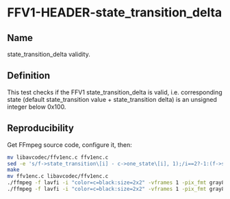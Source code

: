 # FFV1-HEADER-state_transition_delta

## Name

state_transition_delta validity.

## Definition

This test checks if the FFV1 state_transition_delta is valid, i.e. corresponding state (default state_transition value + state_transition delta) is an unsigned integer below 0x100.

## Reproducibility

Get FFmpeg source code, configure it, then:
 
```sh
mv libavcodec/ffv1enc.c ffv1enc.c
sed -e 's/f->state_transition\[i] - c->one_state\[i], 1);/i==2?-1:(f->state_transition\[i] - c->one_state\[i]), 1);/g' ffv1enc.c > libavcodec/ffv1enc.c
make
mv ffv1enc.c libavcodec/ffv1enc.c
./ffmpeg -f lavfi -i "color=c=black:size=2x2" -vframes 1 -pix_fmt gray8 -write_crc32 0 -c:v ffv1 -coder 2 -level 0 FFV1-HEADER-state_transition_delta_MS_v0.mkv
./ffmpeg -f lavfi -i "color=c=black:size=2x2" -vframes 1 -pix_fmt gray8 -write_crc32 0 -c:v ffv1 -coder 2 -level 3 -slices 1 FFV1-HEADER-state_transition_delta_MS_v3.mkv
```
